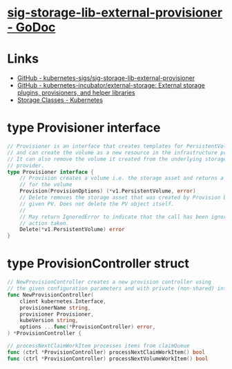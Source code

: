 # [sig-storage-lib-external-provisioner - GoDoc](https://godoc.org/sigs.k8s.io/sig-storage-lib-external-provisioner)

# Links

* [GitHub - kubernetes-sigs/sig-storage-lib-external-provisioner](https://github.com/kubernetes-sigs/sig-storage-lib-external-provisioner)
* [GitHub - kubernetes-incubator/external-storage: External storage plugins, provisioners, and helper libraries](https://github.com/kubernetes-incubator/external-storage)
* [Storage Classes - Kubernetes](https://kubernetes.io/docs/concepts/storage/storage-classes/#provisioner)


# type Provisioner interface 

```go
// Provisioner is an interface that creates templates for PersistentVolumes
// and can create the volume as a new resource in the infrastructure provider.
// It can also remove the volume it created from the underlying storage
// provider.
type Provisioner interface {
	// Provision creates a volume i.e. the storage asset and returns a PV object
	// for the volume
	Provision(ProvisionOptions) (*v1.PersistentVolume, error)
	// Delete removes the storage asset that was created by Provision backing the
	// given PV. Does not delete the PV object itself.
	//
	// May return IgnoredError to indicate that the call has been ignored and no
	// action taken.
	Delete(*v1.PersistentVolume) error
}
```


# type ProvisionController struct

```go
// NewProvisionController creates a new provision controller using
// the given configuration parameters and with private (non-shared) informers.
func NewProvisionController(
	client kubernetes.Interface,
	provisionerName string,
	provisioner Provisioner,
	kubeVersion string,
	options ...func(*ProvisionController) error,
) *ProvisionController {

// processNextClaimWorkItem processes items from claimQueue
func (ctrl *ProvisionController) processNextClaimWorkItem() bool 
func (ctrl *ProvisionController) processNextVolumeWorkItem() bool
```

